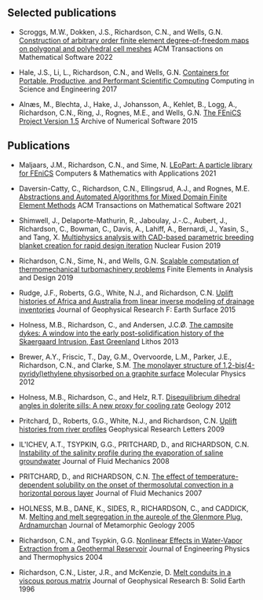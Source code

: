 ## Selected publications
* Scroggs, M.W., Dokken, J.S., Richardson, C.N., and Wells, G.N. [Construction of arbitrary order finite element degree-of-freedom maps on polygonal and polyhedral cell meshes](http://dx.doi.org/10.1145/3524456) ACM Transactions on Mathematical Software 2022

* Hale, J.S., Li, L., Richardson, C.N., and Wells, G.N. [Containers for Portable, Productive, and Performant Scientific Computing](http://dx.doi.org/10.1109/mcse.2017.2421459) Computing in Science and Engineering 2017

* Alnæs, M., Blechta, J., Hake, J., Johansson, A., Kehlet, B., Logg, A., Richardson, C.N., Ring, J., Rognes, M.E., and Wells, G.N. [The FEniCS Project Version 1.5](http://dx.doi.org/10.11588/ans.2015.100.20553) Archive of Numerical Software 2015

## Publications
* Maljaars, J.M., Richardson, C.N., and Sime, N. [LEoPart: A particle library for FEniCS](http://dx.doi.org/10.1016/j.camwa.2020.04.023) Computers &amp; Mathematics with Applications 2021

* Daversin-Catty, C., Richardson, C.N., Ellingsrud, A.J., and Rognes, M.E. [Abstractions and Automated Algorithms for Mixed Domain Finite Element Methods](http://dx.doi.org/10.1145/3471138) ACM Transactions on Mathematical Software 2021

* Shimwell, J., Delaporte-Mathurin, R., Jaboulay, J.-.C., Aubert, J., Richardson, C., Bowman, C., Davis, A., Lahiff, A., Bernardi, J., Yasin, S., and Tang, X. [Multiphysics analysis with CAD-based parametric breeding blanket creation for rapid design iteration](http://dx.doi.org/10.1088/1741-4326/ab0016) Nuclear Fusion 2019

* Richardson, C.N., Sime, N., and Wells, G.N. [Scalable computation of thermomechanical turbomachinery problems](http://dx.doi.org/10.1016/j.finel.2018.11.002) Finite Elements in Analysis and Design 2019

* Rudge, J.F., Roberts, G.G., White, N.J., and Richardson, C.N. [Uplift histories of Africa and Australia from linear inverse modeling of drainage inventories](http://dx.doi.org/10.1002/2014jf003297) Journal of Geophysical Research F: Earth Surface 2015

* Holness, M.B., Richardson, C., and Andersen, J.C.Ø. [The campsite dykes: A window into the early post-solidification history of the Skaergaard Intrusion, East Greenland](http://dx.doi.org/10.1016/j.lithos.2013.10.007) Lithos 2013

* Brewer, A.Y., Friscic, T., Day, G.M., Overvoorde, L.M., Parker, J.E., Richardson, C.N., and Clarke, S.M. [The monolayer structure of 1,2-bis(4-pyridyl)ethylene physisorbed on a graphite surface](http://dx.doi.org/10.1080/00268976.2012.702229) Molecular Physics 2012

* Holness, M.B., Richardson, C., and Helz, R.T. [Disequilibrium dihedral angles in dolerite sills: A new proxy for cooling rate](http://dx.doi.org/10.1130/g33119.1) Geology 2012

* Pritchard, D., Roberts, G.G., White, N.J., and Richardson, C.N. [Uplift histories from river profiles](http://dx.doi.org/10.1029/2009gl040928) Geophysical Research Letters 2009

* IL'ICHEV, A.T., TSYPKIN, G.G., PRITCHARD, D., and RICHARDSON, C.N. [Instability of the salinity profile during the evaporation of saline groundwater](http://dx.doi.org/10.1017/s0022112008003182) Journal of Fluid Mechanics 2008

* PRITCHARD, D., and RICHARDSON, C.N. [The effect of temperature-dependent solubility on the onset of thermosolutal convection in a horizontal porous layer](http://dx.doi.org/10.1017/s0022112006003211) Journal of Fluid Mechanics 2007

* HOLNESS, M.B., DANE, K., SIDES, R., RICHARDSON, C., and CADDICK, M. [Melting and melt segregation in the aureole of the Glenmore Plug, Ardnamurchan](http://dx.doi.org/10.1111/j.1525-1314.2005.00560.x) Journal of Metamorphic Geology 2005

* Richardson, C.N., and Tsypkin, G.G. [Nonlinear Effects in Water‐Vapor Extraction from a Geothermal Reservoir](http://dx.doi.org/10.1023/b:joep.0000028504.96396.b8) Journal of Engineering Physics and Thermophysics 2004

* Richardson, C.N., Lister, J.R., and McKenzie, D. [Melt conduits in a viscous porous matrix](http://dx.doi.org/10.1029/96jb01212) Journal of Geophysical Research B: Solid Earth 1996


